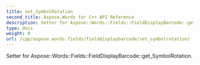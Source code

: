```yaml
---
title: set_SymbolRotation
second_title: Aspose.Words for C++ API Reference
description: Setter for Aspose::Words::Fields::FieldDisplayBarcode::get_SymbolRotation. 
type: docs
weight: 0
url: /cpp/aspose.words.fields/fielddisplaybarcode/set_symbolrotation/
---
```


Setter for Aspose::Words::Fields::FieldDisplayBarcode::get_SymbolRotation. 

